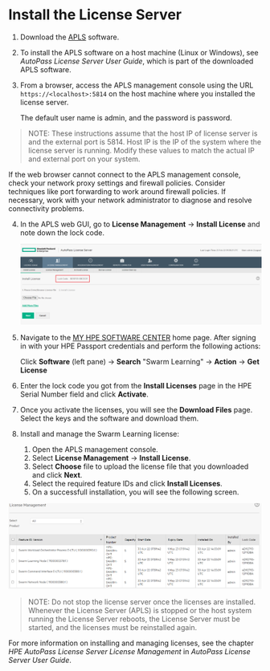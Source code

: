 # <a name="GUID-CCE936EF-FB0D-4BF1-B002-3CB9125C55B9"/> Install the License Server

1. Download the [APLS](https://myenterpriselicense.hpe.com/cwp-ui/free-software/APLS) software. 
2. To install the APLS software on a host machine \(Linux or Windows\), see *AutoPass License Server User Guide*, which is part of the downloaded APLS software. 
3. From a browser, access the APLS management console using the URL `https://<localhost>:5814` on the host machine where you installed the license server. 

   The default user name is admin, and the password is password.

<blockquote>
    NOTE: These instructions assume that the host IP of license server is <localhost\> and the external port is 5814. Host IP is the IP of the system where the license server is running. Modify these values to match the actual IP and external port on your system.

</blockquote>
    
   If the web browser cannot connect to the APLS management console, check your network proxy settings and firewall policies. Consider techniques like port forwarding to work around firewall policies. If necessary, work with your network administrator to diagnose and resolve connectivity problems.

4. In the APLS web GUI, go to **License Management** -\> **Install License** and note down the lock code. 
   
   ![Lock code](GUID-A37C5798-B8B7-4B93-B786-A2682797AB37-high.png)

5. Navigate to the [MY HPE SOFTWARE CENTER](https://myenterpriselicense.hpe.com/cwp-ui/auth/login) home page. After signing in with your HPE Passport credentials and perform the following actions:
   
   Click **Software** (left pane) -> **Search** "Swarm Learning" -> **Action** -> **Get License**

6. Enter the lock code you got from the **Install Licenses** page in the HPE Serial Number field and click **Activate**. 

7. Once you activate the licenses, you will see the **Download Files** page. Select the keys and the software and download them. 
8. Install and manage the Swarm Learning license:
    
   1. Open the APLS management console. 
   2. Select **License Management** -\> **Install License**. 
   3. Select **Choose** file to upload the license file that you downloaded and click **Next**. 
   4. Select the required feature IDs and click **Install Licenses**.
   5. On a successfull installation, you will see the following screen.

  ![APLS License Management](Community_License_server.png)

<blockquote>

NOTE: Do not stop the license server once the licenses are installed. Whenever the License Server \(APLS\) is stopped or the host system running the License Server reboots, the License Server must be started, and the licenses must be reinstalled again.

</blockquote>
    
For more information on installing and managing licenses, see the chapter *HPE AutoPass License Server License Management* in *AutoPass License Server User Guide*.
